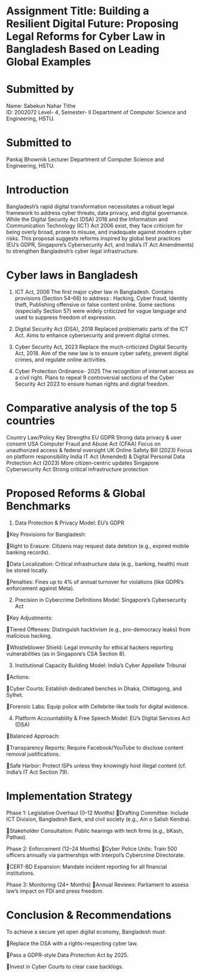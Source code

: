 # Assignment Title: Building a Resilient Digital Future: Proposing Legal Reforms for Cyber Law in Bangladesh Based on Leading Global Examples

# Submitted by
Name: Sabekun Nahar Tithe <br>
ID: 2002072
Level- 4, Semester- II
Department of Computer Science and Engineering, HSTU.

# Submitted to
Pankaj Bhowmik
Lecturer
Department of Computer Science and Engineering, HSTU.


# Introduction
Bangladesh’s rapid digital transformation necessitates a robust legal framework to address cyber threats, data privacy, and digital governance. While the Digital Security Act (DSA) 2018 and the Information and Communication Technology (ICT) Act 2006 exist, they face criticism for being overly broad, prone to misuse, and inadequate against modern cyber risks. This proposal suggests reforms inspired by global best practices (EU’s GDPR, Singapore’s Cybersecurity Act, and India’s IT Act Amendments) to strengthen Bangladesh’s cyber legal infrastructure.

# Cyber laws in Bangladesh
1. ICT Act, 2006
The first major cyber law in Bangladesh.
Contains provisions (Section 54–66) to address : Hacking, Cyber fraud, Identity theft, Publishing offensive or false content online.
Some sections (especially Section 57) were widely criticized for vague language and used to suppress freedom of expression.

2. Digital Security Act (DSA), 2018
Replaced problematic parts of the ICT Act.
Aims to enhance cybersecurity and prevent digital crimes.

3. Cyber Security Act, 2023
Replace the much-criticized Digital Security Act, 2018.
Aim of the new law is to ensure cyber safety, prevent digital crimes, and regulate online activities.

4. Cyber Protection Ordinance- 2025
The recognition of internet access as a civil right.
Plans to repeal 9 controversial sections of the Cyber Security Act 2023 to ensure human rights and digital freedom.

# Comparative analysis of the top 5 countries

Country	Law/Policy	Key Strengths
EU	GDPR	Strong data privacy & user consent
USA	Computer Fraud and Abuse Act (CFAA)	Focus on unauthorized access & federal oversight
UK	Online Safety Bill (2023)	Focus on platform responsibility
India	IT Act (Amended) & Digital Personal Data Protection Act (2023)	More citizen-centric updates
Singapore	Cybersecurity Act	Strong critical infrastructure protection



# Proposed Reforms & Global Benchmarks
1. Data Protection & Privacy
Model: EU’s GDPR

Key Provisions for Bangladesh:

Right to Erasure: Citizens may request data deletion (e.g., expired mobile banking records).

Data Localization: Critical infrastructure data (e.g., banking, health) must be stored locally.

Penalties: Fines up to 4% of annual turnover for violations (like GDPR’s enforcement against Meta).

2. Precision in Cybercrime Definitions
Model: Singapore’s Cybersecurity Act

Key Adjustments:

Tiered Offenses: Distinguish hacktivism (e.g., pro-democracy leaks) from malicious hacking.

Whistleblower Shield: Legal immunity for ethical hackers reporting vulnerabilities (as in Singapore’s CSA Section 8).

3. Institutional Capacity Building
Model: India’s Cyber Appellate Tribunal

Actions:

Cyber Courts: Establish dedicated benches in Dhaka, Chittagong, and Sylhet.

Forensic Labs: Equip police with Cellebrite-like tools for digital evidence.

4. Platform Accountability & Free Speech
Model: EU’s Digital Services Act (DSA)

Balanced Approach:

Transparency Reports: Require Facebook/YouTube to disclose content removal justifications.

Safe Harbor: Protect ISPs unless they knowingly host illegal content (cf. India’s IT Act Section 79).



# Implementation Strategy

Phase 1: Legislative Overhaul (0–12 Months)
Drafting Committee: Include ICT Division, Bangladesh Bank, and civil society (e.g., Ain o Salish Kendra).

Stakeholder Consultation: Public hearings with tech firms (e.g., bKash, Pathao).

Phase 2: Enforcement (12–24 Months)
Cyber Police Units: Train 500 officers annually via partnerships with Interpol’s Cybercrime Directorate.

CERT-BD Expansion: Mandate incident reporting for all financial institutions.

Phase 3: Monitoring (24+ Months)
Annual Reviews: Parliament to assess law’s impact on FDI and press freedom.


# Conclusion & Recommendations
To achieve a secure yet open digital economy, Bangladesh must:

Replace the DSA with a rights-respecting cyber law.

Pass a GDPR-style Data Protection Act by 2025.

Invest in Cyber Courts to clear case backlogs.

